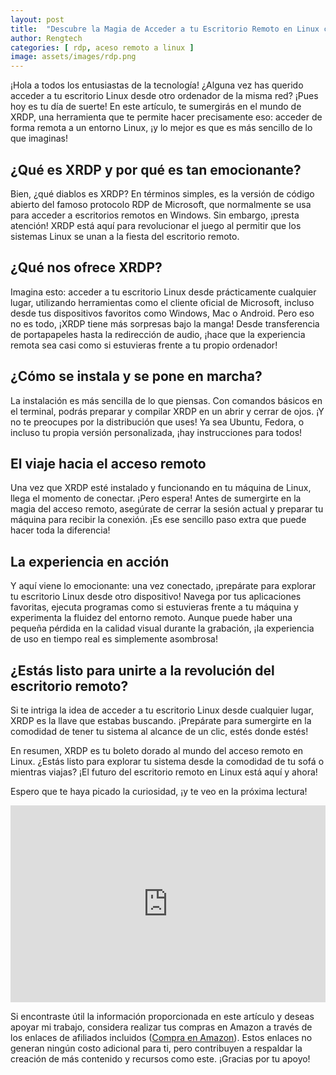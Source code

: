 ```yaml
---
layout: post
title:  "Descubre la Magia de Acceder a tu Escritorio Remoto en Linux con XRDP"
author: Rengtech
categories: [ rdp, aceso remoto a linux ]
image: assets/images/rdp.png
---
```


¡Hola a todos los entusiastas de la tecnología! ¿Alguna vez has querido acceder a tu escritorio Linux desde otro ordenador de la misma red? ¡Pues hoy es tu día de suerte! En este artículo, te sumergirás en el mundo de XRDP, una herramienta que te permite hacer precisamente eso: acceder de forma remota a un entorno Linux, ¡y lo mejor es que es más sencillo de lo que imaginas!

## ¿Qué es XRDP y por qué es tan emocionante?

Bien, ¿qué diablos es XRDP? En términos simples, es la versión de código abierto del famoso protocolo RDP de Microsoft, que normalmente se usa para acceder a escritorios remotos en Windows. Sin embargo, ¡presta atención! XRDP está aquí para revolucionar el juego al permitir que los sistemas Linux se unan a la fiesta del escritorio remoto.

## ¿Qué nos ofrece XRDP?

Imagina esto: acceder a tu escritorio Linux desde prácticamente cualquier lugar, utilizando herramientas como el cliente oficial de Microsoft, incluso desde tus dispositivos favoritos como Windows, Mac o Android. Pero eso no es todo, ¡XRDP tiene más sorpresas bajo la manga! Desde transferencia de portapapeles hasta la redirección de audio, ¡hace que la experiencia remota sea casi como si estuvieras frente a tu propio ordenador!

## ¿Cómo se instala y se pone en marcha?

La instalación es más sencilla de lo que piensas. Con comandos básicos en el terminal, podrás preparar y compilar XRDP en un abrir y cerrar de ojos. ¡Y no te preocupes por la distribución que uses! Ya sea Ubuntu, Fedora, o incluso tu propia versión personalizada, ¡hay instrucciones para todos!

## El viaje hacia el acceso remoto

Una vez que XRDP esté instalado y funcionando en tu máquina de Linux, llega el momento de conectar. ¡Pero espera! Antes de sumergirte en la magia del acceso remoto, asegúrate de cerrar la sesión actual y preparar tu máquina para recibir la conexión. ¡Es ese sencillo paso extra que puede hacer toda la diferencia!

## La experiencia en acción

Y aquí viene lo emocionante: una vez conectado, ¡prepárate para explorar tu escritorio Linux desde otro dispositivo! Navega por tus aplicaciones favoritas, ejecuta programas como si estuvieras frente a tu máquina y experimenta la fluidez del entorno remoto. Aunque puede haber una pequeña pérdida en la calidad visual durante la grabación, ¡la experiencia de uso en tiempo real es simplemente asombrosa!

## ¿Estás listo para unirte a la revolución del escritorio remoto?

Si te intriga la idea de acceder a tu escritorio Linux desde cualquier lugar, XRDP es la llave que estabas buscando. ¡Prepárate para sumergirte en la comodidad de tener tu sistema al alcance de un clic, estés donde estés!

En resumen, XRDP es tu boleto dorado al mundo del acceso remoto en Linux. ¿Estás listo para explorar tu sistema desde la comodidad de tu sofá o mientras viajas? ¡El futuro del escritorio remoto en Linux está aquí y ahora!

Espero que te haya picado la curiosidad, ¡y te veo en la próxima lectura!


<iframe style="width:100%;" height="315" src="https://www.youtube.com/embed/uygJkTabamU?si=1JcLzV0Fvn21ZidB" frameborder="0" allowfullscreen></iframe>

Si encontraste útil la información proporcionada en este artículo y deseas apoyar mi trabajo, considera realizar tus compras en Amazon a través de los enlaces de afiliados incluidos (<a href="https://amzn.to/3Rknqjn" rel="nofollow">Compra en Amazon</a>). Estos enlaces no generan ningún costo adicional para ti, pero contribuyen a respaldar la creación de más contenido y recursos como este. ¡Gracias por tu apoyo!


